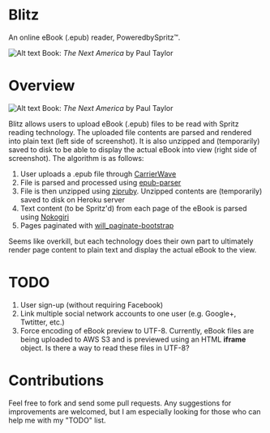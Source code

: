 Blitz
=====

An online eBook (.epub) reader, PoweredbySpritz™.

![Alt text](http://read-blitz.herokuapp.com/assets/screenshot1-ee0466f2fbda80144381a8bb6a32065f.jpg)
Book: *The Next America* by Paul Taylor

# Overview

![Alt text](http://read-blitz.herokuapp.com/assets/screenshot2-a98c8e607027032b1b814dfa526647be.jpg)
Book: *The Next America* by Paul Taylor

Blitz allows users to upload eBook (.epub) files to be read with Spritz reading technology. The uploaded file contents are parsed and rendered into plain text (left side of screenshot). It is also unzipped and (temporarily) saved to disk to be able to display the actual eBook into view (right side of screenshot). The algorithm is as follows:

1. User uploads a .epub file through [CarrierWave](https://github.com/carrierwaveuploader/carrierwave)
2. File is parsed and processed using [epub-parser](https://github.com/KitaitiMakoto/epub-parser)
3. File is then unzipped using [zipruby](https://bitbucket.org/winebarrel/zip-ruby/wiki/Home). Unzipped contents are (temporarily) saved to disk on Heroku server
4. Text content (to be Spritz'd) from each page of the eBook is parsed using [Nokogiri](http://nokogiri.org/)
5. Pages paginated with [will_paginate-bootstrap](https://github.com/bootstrap-ruby/will_paginate-bootstrap)

Seems like overkill, but each technology does their own part to ultimately render page content to plain text and display the actual eBook to the view.

# TODO

1. User sign-up (without requiring Facebook)
2. Link multiple social network accounts to one user (e.g. Google+, Twtitter, etc.)
3. Force encoding of eBook preview to UTF-8. Currently, eBook files are being uploaded to AWS S3 and is previewed using an HTML **iframe** object. Is there a way to read these files in UTF-8?

# Contributions

Feel free to fork and send some pull requests. Any suggestions for improvements are welcomed, but I am especially looking for those who can help me with my "TODO" list.